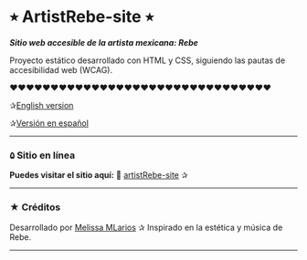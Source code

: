 # ⭒ ArtistRebe-site ⭒

***Sitio web accesible de la artista mexicana: Rebe***

Proyecto estático desarrollado con HTML y CSS, 
siguiendo las pautas de accesibilidad web (WCAG).

❤❤❤❤❤❤❤❤❤❤❤❤❤❤❤❤❤❤❤❤❤❤❤❤❤❤❤❤❤❤❤❤


✰[English version](README.en.md)  

✰[Versión en español](README.es.md)

________________________________________________________________

### ۵ Sitio en línea

**Puedes visitar el sitio aquí:**
🔗 [artistRebe-site](https://mellr7.github.io/artistRebe-site/) ✰

________________________________________________________________

### ★ Créditos

Desarrollado por [Melissa MLarios](https://github.com/mellr7) ✰
Inspirado en la estética y música de Rebe.

________________________________________________________________


